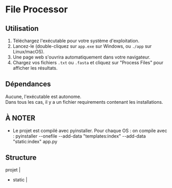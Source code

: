 # File Processor

## Utilisation
1. Téléchargez l'exécutable pour votre système d'exploitation.
2. Lancez-le (double-cliquez sur `app.exe` sur Windows, ou `./app` sur Linux/macOS).
3. Une page web s'ouvrira automatiquement dans votre navigateur.
4. Chargez vos fichiers `.txt` ou `.fasta` et cliquez sur "Process Files" pour afficher les résultats.

## Dépendances
Aucune, l'exécutable est autonome.  
Dans tous les cas, il y a un fichier requirements contenant les installations.  


## À NOTER
- Le projet est compilé avec pyinstaller.
Pour chaque OS : on compile avec : pyinstaller --onefile --add-data "templates:index" --add-data "static:index" app.py

## Structure
projet
|
 - static
 |
